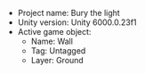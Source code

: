 <!-- UNITY CODE ASSIST INSTRUCTIONS START -->
- Project name: Bury the light
- Unity version: Unity 6000.0.23f1
- Active game object:
  - Name: Wall
  - Tag: Untagged
  - Layer: Ground
<!-- UNITY CODE ASSIST INSTRUCTIONS END -->